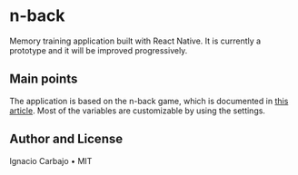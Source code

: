 #  n-back

Memory training application built with React Native. It is currently a prototype and it will be improved progressively.

## Main points

The application is based on the n-back game, which is documented in [this article](https://en.wikipedia.org/wiki/N-back). Most of the variables are customizable by using the settings.

## Author and License

Ignacio Carbajo • MIT
